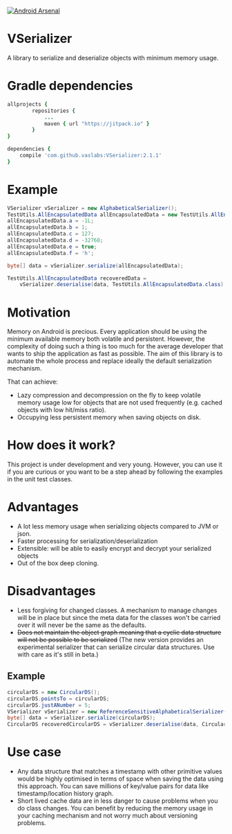 [![Android Arsenal](https://img.shields.io/badge/Android%20Arsenal-VSerializer-green.svg?style=true)](https://android-arsenal.com/details/1/3563)
# VSerializer
A library to serialize and deserialize objects with minimum memory usage.

# Gradle dependencies
```ruby
allprojects {
		repositories {
			...
			maven { url "https://jitpack.io" }
		}
}
```

```ruby
dependencies {
    compile 'com.github.vaslabs:VSerializer:2.1.1'
}
```

# Example
```java
VSerializer vSerializer = new AlphabeticalSerializer();
TestUtils.AllEncapsulatedData allEncapsulatedData = new TestUtils.AllEncapsulatedData();
allEncapsulatedData.a = -1L;
allEncapsulatedData.b = 1;
allEncapsulatedData.c = 127;
allEncapsulatedData.d = -32768;
allEncapsulatedData.e = true;
allEncapsulatedData.f = 'h';

byte[] data = vSerializer.serialize(allEncapsulatedData);

TestUtils.AllEncapsulatedData recoveredData = 
	vSerializer.deserialise(data, TestUtils.AllEncapsulatedData.class);
```
# Motivation

Memory on Android is precious. Every application should be using the minimum available memory both volatile and persistent.
However, the complexity of doing such a thing is too much for the average developer that wants to ship the application as 
fast as possible. The aim of this library is to automate the whole process and replace ideally the default serialization mechanism.

That can achieve:
- Lazy compression and decompression on the fly to keep volatile memory usage low for objects that are not used frequently (e.g. cached objects with low hit/miss ratio).
- Occupying less persistent memory when saving objects on disk.


# How does it work?

This project is under development and very young. However, you can use it if you are curious or you want to be a step ahead by 
following the examples in the unit test classes.

# Advantages
- A lot less memory usage when serializing objects compared to JVM or json.
- Faster processing for serialization/deserialization
- Extensible: will be able to easily encrypt and decrypt your serialized objects
- Out of the box deep cloning.

# Disadvantages
- Less forgiving for changed classes. A mechanism to manage changes will be in place but since the meta data for the classes won't be carried over it will never be the same as the defaults.
- ~~Does not maintain the object graph meaning that a cyclic data structure will not be possible to be serialized~~ (The new version provides an experimental serializer that can serialize circular data structures. Use with care as it's still in beta.)

## Example 
```java
circularDS = new CircularDS();
circularDS.pointsTo = circularDS;
circularDS.justANumber = 5;
VSerializer vSerializer = new ReferenceSensitiveAlphabeticalSerializer();
byte[] data = vSerializer.serialize(circularDS);
CircularDS recoveredCircularDS = vSerializer.deserialise(data, CircularDS.class);
```

# Use case
- Any data structure that matches a timestamp with other primitive values would be highly optimised in terms of space when saving the data using this approach. You can save millions of key/value pairs for data like timestamp/location history graph.
- Short lived cache data are in less danger to cause problems when you do class changes. You can benefit by reducing the memory usage in your caching mechanism and not worry much about versioning problems.
